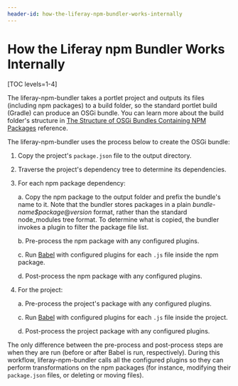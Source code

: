 ```yaml
---
header-id: how-the-liferay-npm-bundler-works-internally
---
```


# How the Liferay npm Bundler Works Internally

[TOC levels=1-4]

The liferay-npm-bundler takes a portlet project and outputs its files 
(including npm packages) to a build folder, so the standard portlet build 
(Gradle) can produce an OSGi bundle. You can learn more about the build folder's 
structure in 
[The Structure of OSGi Bundles Containing NPM Packages](/docs/7-1/reference/-/knowledge_base/r/the-structure-of-osgi-bundles-containing-npm-packages) 
reference. 

The liferay-npm-bundler uses the process below to create the OSGi bundle:

1.  Copy the project's `package.json` file to the output directory.

2.  Traverse the project's dependency tree to determine its dependencies.

3.  For each npm package dependency:

    a. Copy the npm package to the output folder and prefix the bundle's name 
    to it. Note that the bundler stores packages in a plain 
    *bundle-name$package*@*version* format, rather than the standard 
    node_modules tree format. To determine what is copied, the bundler invokes a 
    plugin to filter the package file list. 

    b. Pre-process the npm package with any configured plugins.

    c. Run 
       [Babel](https://babeljs.io/) with configured plugins for each `.js` file 
       inside the npm package.

    d. Post-process the npm package with any configured plugins.

4.  For the project:

    a. Pre-process the project's package with any configured plugins.

    c. Run 
       [Babel](https://babeljs.io/) with configured plugins for each `.js` file
       inside the project.

    d. Post-process the project package with any configured plugins.

The only difference between the pre-process and post-process steps are when they 
are run (before or after Babel is run, respectively). During this workflow, 
liferay-npm-bundler calls all the configured plugins so they can perform 
transformations on the npm packages (for instance, modifying their `package.json` 
files, or deleting or moving files). 
